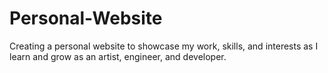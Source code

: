 # Personal-Website
Creating a personal website to showcase my work, skills, and interests as I learn and grow as an artist, engineer, and developer.
